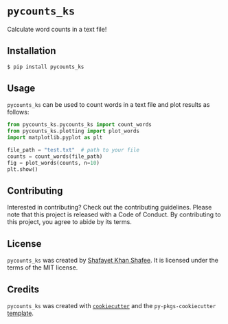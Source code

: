 # `pycounts_ks`

Calculate word counts in a text file!

## Installation

```bash
$ pip install pycounts_ks
```

## Usage

`pycounts_ks` can be used to count words in a text file and plot results
as follows:

```python
from pycounts_ks.pycounts_ks import count_words
from pycounts_ks.plotting import plot_words
import matplotlib.pyplot as plt

file_path = "test.txt"  # path to your file
counts = count_words(file_path)
fig = plot_words(counts, n=10)
plt.show()
```

## Contributing

Interested in contributing? Check out the contributing guidelines. 
Please note that this project is released with a Code of Conduct. 
By contributing to this project, you agree to abide by its terms.

## License

`pycounts_ks` was created by [Shafayet Khan Shafee](https://github.com/shafayetShafee). It is licensed under the terms
of the MIT license.

## Credits

`pycounts_ks` was created with 
[`cookiecutter`](https://cookiecutter.readthedocs.io/en/latest/) and 
the `py-pkgs-cookiecutter` 
[template](https://github.com/py-pkgs/py-pkgs-cookiecutter).
